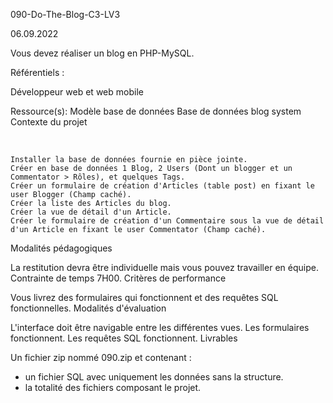 090-Do-The-Blog-C3-LV3

06.09.2022

Vous devez réaliser un blog en PHP-MySQL.

Référentiels :

Développeur web et web mobile

Ressource(s):
Modèle base de données
Base de données blog system
Contexte du projet

​

    Installer la base de données fournie en pièce jointe.
    Créer en base de données 1 Blog, 2 Users (Dont un blogger et un Commentator > Rôles), et quelques Tags.
    Créer un formulaire de création d'Articles (table post) en fixant le user Blogger (Champ caché).
    Créer la liste des Articles du blog.
    Créer la vue de détail d'un Article.
    Créer le formulaire de création d'un Commentaire sous la vue de détail d'un Article en fixant le user Commentator (Champ caché).

Modalités pédagogiques

La restitution devra être individuelle mais vous pouvez travailler en équipe. Contrainte de temps 7H00.
Critères de performance

Vous livrez des formulaires qui fonctionnent et des requêtes SQL fonctionnelles.
Modalités d'évaluation

L'interface doit être navigable entre les différentes vues.
Les formulaires fonctionnent.
Les requêtes SQL fonctionnent.
Livrables

Un fichier zip nommé 090.zip et contenant :
- un fichier SQL avec uniquement les données sans la structure.
- la totalité des fichiers composant le projet.
